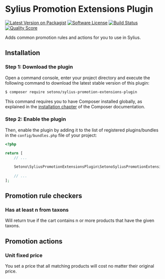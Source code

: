 # Sylius Promotion Extensions Plugin

[![Latest Version on Packagist][ico-version]][link-packagist]
[![Software License][ico-license]](LICENSE)
[![Build Status][ico-travis]][link-travis]
[![Quality Score][ico-code-quality]][link-code-quality]

Adds common promotion rules and actions for you to use in Sylius.

## Installation

### Step 1: Download the plugin

Open a command console, enter your project directory and execute the following command to download the latest stable version of this plugin:

```bash
$ composer require setono/sylius-promotion-extensions-plugin
```

This command requires you to have Composer installed globally, as explained in the [installation chapter](https://getcomposer.org/doc/00-intro.md) of the Composer documentation.


### Step 2: Enable the plugin

Then, enable the plugin by adding it to the list of registered plugins/bundles
in the `config/bundles.php` file of your project:

```php
<?php

return [
    // ...
    
    Setono\SyliusPromotionExtensionsPlugin\SetonoSyliusPromotionExtensionsPlugin::class => ['all' => true],
    
    // ...
];
```

## Promotion rule checkers
### Has at least n from taxons
Will return true if the cart contains n or more products that have the given taxons.

## Promotion actions
### Unit fixed price
You set a price that all matching products will cost no matter their original price.

[ico-version]: https://img.shields.io/packagist/v/setono/sylius-promotion-extensions-plugin.svg?style=flat-square
[ico-license]: https://img.shields.io/badge/license-MIT-brightgreen.svg?style=flat-square
[ico-travis]: https://img.shields.io/travis/Setono/SyliusPromotionExtensionsPlugin/master.svg?style=flat-square
[ico-code-quality]: https://img.shields.io/scrutinizer/g/Setono/SyliusPromotionExtensionsPlugin.svg?style=flat-square

[link-packagist]: https://packagist.org/packages/setono/sylius-promotion-extensions-plugin
[link-travis]: https://travis-ci.org/Setono/SyliusPromotionExtensionsPlugin
[link-code-quality]: https://scrutinizer-ci.com/g/Setono/SyliusPromotionExtensionsPlugin


